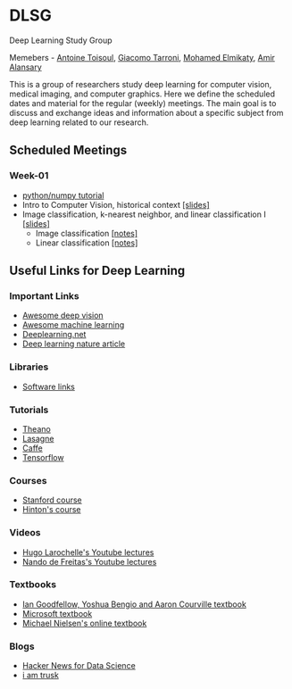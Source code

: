 # DLSG
Deep Learning Study Group

Memebers - [Antoine Toisoul](https://github.com/antoinetlc), [Giacomo Tarroni](), [Mohamed Elmikaty](), [Amir Alansary](https://github.com/amiralansary)

This is a group of researchers study deep learning for computer vision, medical imaging, and computer graphics. Here we define the scheduled dates and material for the regular (weekly) meetings. The main goal is to discuss and exchange ideas and information about a specific subject from deep learning related to our research.



## Scheduled Meetings

### Week-01
* [python/numpy tutorial](http://cs231n.github.io/python-numpy-tutorial/)
* Intro to Computer Vision, historical context [[slides]](http://cs231n.stanford.edu/slides/winter1516_lecture1.pdf)
* Image classification, k-nearest neighbor, and linear classification I [[slides]](http://cs231n.stanford.edu/slides/winter1516_lecture2.pdf)
	* Image classification [[notes]](http://cs231n.github.io/classification/)
	* Linear classification [[notes]](http://cs231n.github.io/linear-classify/)



## Useful Links for Deep Learning 

### Important Links
+ [Awesome deep vision](https://github.com/kjw0612/awesome-deep-vision#understanding-cnn)
+ [Awesome machine learning](https://github.com/josephmisiti/awesome-machine-learning)
+ [Deeplearning.net](http://deeplearning.net/)
+ [Deep learning nature article](http://www.nature.com/nature/journal/v521/n7553/full/nature14539.html)

### Libraries
+ [Software links](http://deeplearning.net/software_links/)

### Tutorials
+ [Theano](http://deeplearning.net/software/theano/tutorial/)
+ [Lasagne](http://lasagne.readthedocs.io/en/latest/user/tutorial.html)
+ [Caffe](http://caffe.berkeleyvision.org/tutorial/)
+ [Tensorflow](https://www.tensorflow.org/versions/r0.9/tutorials/index.html)

### Courses
+ [Stanford course](http://cs231n.stanford.edu/syllabus.html)
+ [Hinton's course](http://www.cs.toronto.edu/~hinton/csc2535/index.html)

### Videos
+ [Hugo Larochelle's Youtube lectures](https://www.youtube.com/playlist?list=PL6Xpj9I5qXYEcOhn7TqghAJ6NAPrNmUBH)
+ [Nando de Freitas's Youtube lectures](https://www.youtube.com/playlist?list=PLjK8ddCbDMphIMSXn-w1IjyYpHU3DaUYw)

### Textbooks
+ [Ian Goodfellow, Yoshua Bengio and Aaron Courville textbook](http://www.deeplearningbook.org/)
+ [Microsoft textbook](http://research.microsoft.com/pubs/209355/DeepLearning-NowPublishing-Vol7-SIG-039.pdf)
+ [Michael Nielsen's online textbook](http://neuralnetworksanddeeplearning.com/)

### Blogs
+ [Hacker News for Data Science](http://www.datatau.com/news)
+ [i am trusk](http://iamtrask.github.io/)